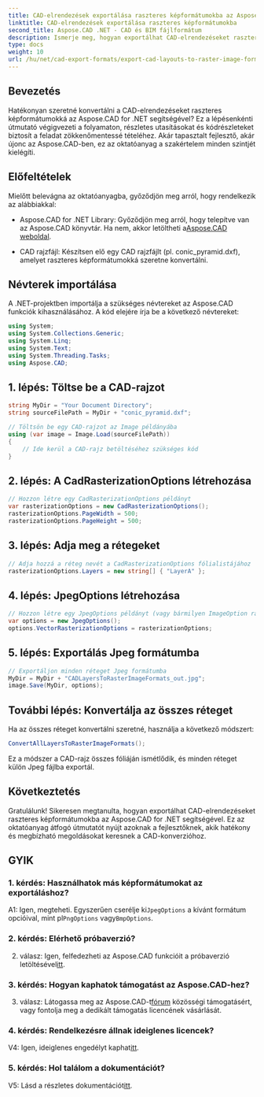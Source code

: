 ```yaml
---
title: CAD-elrendezések exportálása raszteres képformátumokba az Aspose.CAD for .NET-ben
linktitle: CAD-elrendezések exportálása raszteres képformátumokba
second_title: Aspose.CAD .NET - CAD és BIM fájlformátum
description: Ismerje meg, hogyan exportálhat CAD-elrendezéseket raszterképekké az Aspose.CAD for .NET segítségével. Kövesse lépésenkénti útmutatónkat a zökkenőmentes átalakítás érdekében.
type: docs
weight: 10
url: /hu/net/cad-export-formats/export-cad-layouts-to-raster-image-formats/
---
```

## Bevezetés

Hatékonyan szeretné konvertálni a CAD-elrendezéseket raszteres képformátumokká az Aspose.CAD for .NET segítségével? Ez a lépésenkénti útmutató végigvezeti a folyamaton, részletes utasításokat és kódrészleteket biztosít a feladat zökkenőmentessé tételéhez. Akár tapasztalt fejlesztő, akár újonc az Aspose.CAD-ben, ez az oktatóanyag a szakértelem minden szintjét kielégíti.

## Előfeltételek

Mielőtt belevágna az oktatóanyagba, győződjön meg arról, hogy rendelkezik az alábbiakkal:

- Aspose.CAD for .NET Library: Győződjön meg arról, hogy telepítve van az Aspose.CAD könyvtár. Ha nem, akkor letöltheti a[Aspose.CAD weboldal](https://releases.aspose.com/cad/net/).

- CAD rajzfájl: Készítsen elő egy CAD rajzfájlt (pl. conic_pyramid.dxf), amelyet raszteres képformátumokká szeretne konvertálni.

## Névterek importálása

A .NET-projektben importálja a szükséges névtereket az Aspose.CAD funkciók kihasználásához. A kód elejére írja be a következő névtereket:

```csharp
using System;
using System.Collections.Generic;
using System.Linq;
using System.Text;
using System.Threading.Tasks;
using Aspose.CAD;
```

## 1. lépés: Töltse be a CAD-rajzot

```csharp
string MyDir = "Your Document Directory";
string sourceFilePath = MyDir + "conic_pyramid.dxf";

// Töltsön be egy CAD-rajzot az Image példányába
using (var image = Image.Load(sourceFilePath))
{
    // Ide kerül a CAD-rajz betöltéséhez szükséges kód
}
```

## 2. lépés: A CadRasterizationOptions létrehozása

```csharp
// Hozzon létre egy CadRasterizationOptions példányt
var rasterizationOptions = new CadRasterizationOptions();
rasterizationOptions.PageWidth = 500;
rasterizationOptions.PageHeight = 500;
```

## 3. lépés: Adja meg a rétegeket

```csharp
// Adja hozzá a réteg nevét a CadRasterizationOptions fólialistájához
rasterizationOptions.Layers = new string[] { "LayerA" };
```

## 4. lépés: JpegOptions létrehozása

```csharp
// Hozzon létre egy JpegOptions példányt (vagy bármilyen ImageOption raszteres formátum esetén)
var options = new JpegOptions();
options.VectorRasterizationOptions = rasterizationOptions;
```

## 5. lépés: Exportálás Jpeg formátumba

```csharp
// Exportáljon minden réteget Jpeg formátumba
MyDir = MyDir + "CADLayersToRasterImageFormats_out.jpg";
image.Save(MyDir, options);
```

## További lépés: Konvertálja az összes réteget

Ha az összes réteget konvertálni szeretné, használja a következő módszert:

```csharp
ConvertAllLayersToRasterImageFormats();
```

Ez a módszer a CAD-rajz összes fóliáján ismétlődik, és minden réteget külön Jpeg fájlba exportál.

## Következtetés

Gratulálunk! Sikeresen megtanulta, hogyan exportálhat CAD-elrendezéseket raszteres képformátumokba az Aspose.CAD for .NET segítségével. Ez az oktatóanyag átfogó útmutatót nyújt azoknak a fejlesztőknek, akik hatékony és megbízható megoldásokat keresnek a CAD-konverzióhoz.

## GYIK

### 1. kérdés: Használhatok más képformátumokat az exportáláshoz?

 A1: Igen, megteheti. Egyszerűen cserélje ki`JpegOptions` a kívánt formátum opcióival, mint pl`PngOptions` vagy`BmpOptions`.

### 2. kérdés: Elérhető próbaverzió?

 2. válasz: Igen, felfedezheti az Aspose.CAD funkcióit a próbaverzió letöltésével[itt](https://releases.aspose.com/).

### 3. kérdés: Hogyan kaphatok támogatást az Aspose.CAD-hez?

 3. válasz: Látogassa meg az Aspose.CAD-t[fórum](https://forum.aspose.com/c/cad/19) közösségi támogatásért, vagy fontolja meg a dedikált támogatás licencének vásárlását.

### 4. kérdés: Rendelkezésre állnak ideiglenes licencek?

 V4: Igen, ideiglenes engedélyt kaphat[itt](https://purchase.aspose.com/temporary-license/).

### 5. kérdés: Hol találom a dokumentációt?

 V5: Lásd a részletes dokumentációt[itt](https://reference.aspose.com/cad/net/).